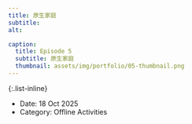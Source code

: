 ```yaml
---
title: 原生家庭
subtitle: 
alt: 

caption:
  title: Episode 5
  subtitle: 原生家庭
  thumbnail: assets/img/portfolio/05-thumbnail.png
---
```


<!-- <div style="text-align: center;">
  <img src="assets/img/portfolio/.jpg" alt="" style="max-width: 80%; height: auto;">
</div>



<div style="text-align: center;">
  <img src="assets/img/portfolio/.jpg" alt="" style="max-width: 80%; height: auto;">
</div>


<div style="text-align: center;">
  <img src="assets/img/portfolio/.jpg" alt="" style="max-width: 80%; height: auto;">
</div> -->


{:.list-inline}
- Date: 18 Oct 2025
- Category: Offline Activities